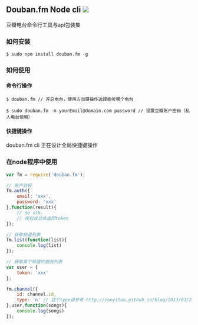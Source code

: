 Douban.fm Node cli ![](https://badge.fury.io/js/douban.fm.png)
---
豆瓣电台命令行工具与api包装集

### 如何安装

`$ sudo npm install douban.fm -g`

### 如何使用

#### 命令行操作

````
$ douban.fm // 开启电台，使用方向键操作选择收听哪个电台

$ sudo douban.fm -m yourEmail@domain.com password // 设置豆瓣账户密码（私人电台使用）
````

#### 快捷键操作

douban.fm cli 正在设计全局快捷键操作

### 在node程序中使用

````javascript
var fm = require('douban.fm');

// 账户验权
fm.auth({
    email: 'xxx',
    password: 'xxx'
},function(result){
    // do sth.
    // 授权成功会返回token
});

// 获取频道列表
fm.list(function(list){
    console.log(list)
});

// 获取某个频道的歌曲列表
var user = {
    token: 'xxx'
};

fm.channel({
    id: channel.id,
    type: 'n' // 这个type请参考 http://zonyitoo.github.io/blog/2013/01/22/doubanfmbo-fang-qi-kai-fa-shou-ji/
},user,function(songs){
    console.log(songs)
});
````